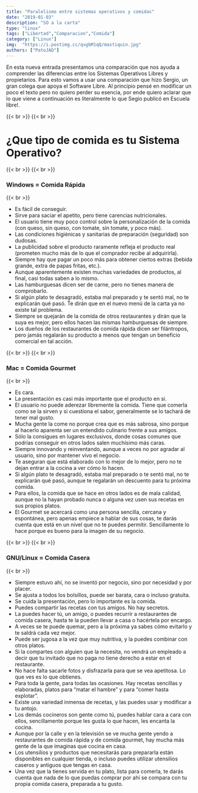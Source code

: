```yaml
---
title: "Paralelismo entre sistemas operativos y comidas"
date: "2019-01-03"
description: "SO a la carta"
type: "linux"
tags: ["Libertad","Comparacion","Comida"]
category: ["Linux"]
img:  "https://i.postimg.cc/qvgbM1qQ/mastiquin.jpg"
authors: ["PatoJAD"]
---
```


En esta nueva entrada presentamos una comparación que nos ayuda a comprender las diferencias entre los Sistemas Operativos Libres y propietarios. Para esto vamos a usar una comparación que hizo Sergio, un gran colega que apoya el Software Libre. Al principio pensé en modificar un poco el texto pero no quiero perder su esencia, por ende quiero aclarar que lo que viene a continuación es literalmente lo que Segio publicó en Escuela libre!.

{{< br >}}
{{< br >}}

# ¿Que tipo de comida es tu Sistema Operativo?​

{{< br >}}
{{< br >}}

### Windows = Comida Rápida

{{< br >}}

* Es fácil de conseguir.
* Sirve para saciar el apetito, pero tiene carencias nutricionales.
* El usuario tiene muy poco control sobre la personalización de la comida (con queso, sin queso, con tomate, sin tomate, y poco más).
* Las condiciones higiénicas y sanitarias de preparación (seguridad) son dudosas.
* La publicidad sobre el producto raramente refleja el producto real (prometen mucho más de lo que el comprador recibe al adquirirla).
* Siempre hay que pagar un poco más para obtener ciertos extras (bebida grande, extra de papas fritas, etc.).
* Aunque aparentemente existen muchas variedades de productos, al final, casi todas saben a lo mismo.
* Las hamburguesas dicen ser de carne, pero no tienes manera de comprobarlo.
* Si algún plato te desagradó, estaba mal preparado y te sentó mal, no te explicarán qué pasó. Te dirán que en el nuevo menú de la carta ya no existe tal problema.
* Siempre se quejarán de la comida de otros restaurantes y dirán que la suya es mejor, pero ellos hacen las mismas hamburguesas de siempre.
* Los dueños de los restaurantes de comida rápida dicen ser filántropos, pero jamás regalarán su producto a menos que tengan un beneficio comercial en tal acción.

{{< br >}}
{{< br >}}

### Mac = Comida Gourmet

{{< br >}}

* Es cara.
* La presentación es casi más importante que el producto en si.
* El usuario no puede aderezar libremente la comida. Tiene que comerla como se la sirven y si cuestiona el sabor, generalmente se lo tachará de tener mal gusto.
* Mucha gente la come no porque crea que es más sabrosa, sino porque al hacerlo aparenta ser un entendido culinario frente a sus amigos.
* Sólo la consigues en lugares exclusivos, donde cosas comunes que podrías conseguir en otros lados salen muchísimo más caras.
* Siempre innovando y reinventando, aunque a veces no por agradar al usuario, sino por mantener vivo el negocio.
* Te aseguran que está elaborado con lo mejor de lo mejor, pero no te dejan entrar a la cocina a ver cómo lo hacen.
* Si algún plato te desagradó, estaba mal preparado o te sentó mal, no te explicarán qué pasó, aunque te regalarán un descuento para tu próxima comida.
* Para ellos, la comida que se hace en otros lados es de mala calidad, aunque no la hayan probado nunca o alguna vez usen sus recetas en sus propios platos.
* El Gourmet se acercará como una persona sencilla, cercana y espontánea, pero apenas empiece a hablar de sus cosas, te darás cuenta que está en un nivel que no te puedes permitir. Sencillamente lo hace porque es bueno para la imagen de su negocio.

{{< br >}}
{{< br >}}

### GNU/Linux = Comida Casera

{{< br >}}

* Siempre estuvo ahí, no se inventó por negocio, sino por necesidad y por placer.
* Se ajusta a todos los bolsillos, puede ser barata, cara o incluso gratuita.
* Se cuida la presentación, pero lo importante es la comida.
* Puedes compartir las recetas con tus amigos. No hay secretos.
* La puedes hacer tú, un amigo, o puedes recurrir a restaurantes de comida casera, hasta te la pueden llevar a casa o hacértela por encargo.
* A veces se te puede quemar, pero a la próxima ya sabes cómo evitarlo y te saldrá cada vez mejor.
* Puede ser jugosa a la vez que muy nutritiva, y la puedes combinar con otros platos.
* Si la compartes con alguien que la necesita, no vendrá un empleado a decir que tu invitado que no paga no tiene derecho a estar en el restaurante.
* No hace falta sacarle fotos y disfrazarla para que se vea apetitosa. Lo que ves es lo que obtienes.
* Para toda la gente, para todas las ocasiones. Hay recetas sencillas y elaboradas, platos para “matar el hambre” y para “comer hasta explotar”.
* Existe una variedad inmensa de recetas, y las puedes usar y modificar a tu antojo.
* Los demás cocineros son gente como tú, puedes hablar cara a cara con ellos, sencillamente porque les gusta lo que hacen, les encanta la cocina.
* Aunque por la calle y en la televisión se ve mucha gente yendo a restaurantes de comida rápida y de comida gourmet, hay mucha más gente de la que imaginas que cocina en casa.
* Los utensilios y productos que necesitarás para prepararla están disponibles en cualquier tienda, o incluso puedes utilizar utensilios caseros y antiguos que tengas en casa.
* Una vez que la tienes servida en tu plato, lista para comerla, te darás cuenta que nada de lo que puedas comprar por ahí se compara con tu propia comida casera, preparada a tu gusto.
